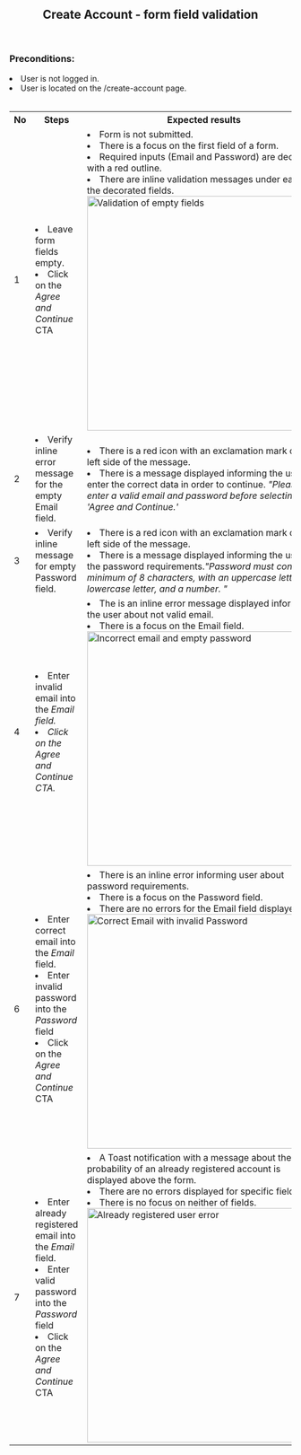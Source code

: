 <!-- TC title -->
<header><h2>Create Account - form field validation</header>

<!-- Preconditions -->
<h3> Preconditions: </h3>
    <li> User is not logged in.
    <li> User is located on the /create-account page.
<br/><br/>

<!--Steps instruction  and their expected results -->
<table>
    <tr>
        <th>No</th>
        <th>Steps</th>
        <th>Expected results</th>
    </tr>
    <tr>
        <td>1</td>
        <td> 
            <li>Leave form fields empty.</li>
            <li>Click on the <i>Agree and Continue</i> CTA</li>    
        </td>
        <td> 
            <li>Form is not submitted.</li>
            <li>There is a focus on the first field of a form.</li>
            <li>Required inputs (Email and Password) are decorated with a red outline.</li>
            <li>There are inline validation messages under each of the decorated fields.</li>            
            <img width="418" alt="Validation of empty fields" src="images/RegistrationEmptyFieldsValidation.png">
        </td>
    </tr> 
    <tr>
        <td>2</td>
        <td>
            <li>Verify inline error message for the empty Email field.</li>   
        </td>
        <td>
            <li>There is a red icon with an exclamation mark on the left side of the message.</li>
            <li>There is a message displayed informing the user to enter the correct data in order to continue. <i>"Please enter a valid email and password before selecting 'Agree and Continue.'
</i></li> 
        </td>
    </tr>
    <tr>
        <td>3</td>
        <td>
            <li>Verify inline message for empty Password field.</li>  
        </td>
        <td> 
            <li>There is a red icon with an exclamation mark on the left side of the message.</li>
            <li>There is a message displayed informing the user of the password requirements.<i>"Password must contain a minimum of 8 characters, with an uppercase letter, a lowercase letter, and a number.
"</i></li>
        </td>
    </tr><tr>
        <td>4</td>
        <td>
            <li>Enter invalid email into the <i>Email</> field.</li>
            <li>Click on the <i>Agree and Continue</i> CTA.</li>
        </td>
        <td> 
            <li>The is an inline error message displayed informing the user about not valid email.</li>
            <li>There is a focus on the Email field.</li>
            <img width="418" alt="Incorrect email and empty password" src="images/RegistrationIncorectEmail.png">
        </td>
    </tr><tr>
        <td>6</td>
        <td>
            <li>Enter correct email into the <i>Email</i> field.</li>
            <li>Enter invalid password into the <i>Password</i> field</li>
            <li>Click on the <i>Agree and Continue</i> CTA</li>   
        </td>
        <td> 
            <li>There is an inline error informing user about password requirements.</li>
            <li>There is a focus on the Password field.</li>
            <li>There are no errors for the Email field displayed.</li>
            <img width="418" alt="Correct Email with invalid Password" src="images/RegistrationCorrectMailWrongPassword.png">
        </td>
    </tr><tr>
        <td>7</td>
        <td>
            <li>Enter already registered email into the <i>Email</i> field.</li>
            <li>Enter valid password into the <i>Password</i> field</li>
            <li>Click on the <i>Agree and Continue</i> CTA</li>    
        </td>
        <td> 
            <li> A Toast notification with a message about the probability of an already registered account is displayed above the form.</li>
            <li>There are no errors displayed for specific fields.</li>
            <li>There is no focus on neither of fields.</li>
            <img width="418" alt="Already registered user error" src="images/RegistrationAlreadyRegisteredError.png">
        </td>
</table>
